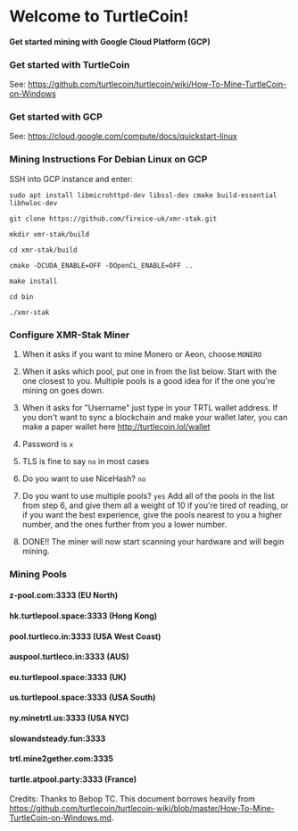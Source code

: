 # Welcome to TurtleCoin! 
#### Get started mining with Google Cloud Platform (GCP)




### Get started with TurtleCoin
See:  https://github.com/turtlecoin/turtlecoin/wiki/How-To-Mine-TurtleCoin-on-Windows


### Get started with GCP
See:  https://cloud.google.com/compute/docs/quickstart-linux


###  Mining Instructions For Debian Linux on GCP
SSH into GCP instance and enter:

`sudo apt install libmicrohttpd-dev libssl-dev cmake build-essential libhwloc-dev`

`git clone https://github.com/fireice-uk/xmr-stak.git`

`mkdir xmr-stak/build`

`cd xmr-stak/build`

`cmake -DCUDA_ENABLE=OFF -DOpenCL_ENABLE=OFF ..`

`make install`

`cd bin`

`./xmr-stak`


### Configure XMR-Stak Miner

1. When it asks if you want to mine Monero or Aeon, choose `MONERO`

2. When it asks which pool, put one in from the list below.  Start with the one closest to you.  Multiple pools is a good idea for if the one you're mining on goes down.

3.  When it asks for "Username" just type in your TRTL wallet address. If you don't want to sync a blockchain and make your wallet later, you can make a paper wallet here http://turtlecoin.lol/wallet

4. Password is `x`

5. TLS is fine to say `no` in most cases

6. Do you want to use NiceHash? `no`

7. Do you want to use multiple pools? `yes`
Add all of the pools in the list from step 6, and give them all a weight of 10 if you're tired of reading, or if you want the best experience, give the pools nearest to you a higher number, and the ones further from you a lower number.

8. DONE!! The miner will now start scanning your hardware and will begin mining.


### Mining Pools
#### z-pool.com:3333 (EU North)

#### hk.turtlepool.space:3333 (Hong Kong)

#### pool.turtleco.in:3333  (USA West Coast)

#### auspool.turtleco.in:3333 (AUS)

#### eu.turtlepool.space:3333 (UK)

#### us.turtlepool.space:3333 (USA South)

#### ny.minetrtl.us:3333 (USA NYC)

#### slowandsteady.fun:3333

#### trtl.mine2gether.com:3335 

#### turtle.atpool.party:3333 (France)


 

Credits: Thanks to Bebop TC.  This document borrows heavily from https://github.com/turtlecoin/turtlecoin-wiki/blob/master/How-To-Mine-TurtleCoin-on-Windows.md. 
